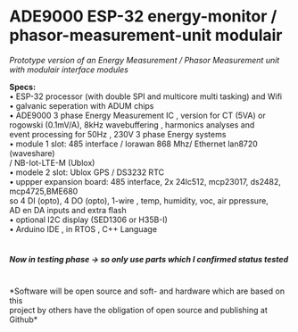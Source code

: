 # **ADE9000 ESP-32 energy-monitor / phasor-measurement-unit modulair**<br/>

*Prototype version of an Energy Measurement / Phasor Measurement unit with modulair interface modules*<br/>

**Specs:**<br/>
•	ESP-32 processor (with double SPI and multicore multi tasking) and Wifi<br/> 
•	galvanic seperation with ADUM chips <br/>
•	ADE9000 3 phase Energy Measurement IC , version for CT (5VA) or <br/>
        rogowski (0.1mV/A), 8kHz wavebuffering , harmonics analyses and <br/>
        event processing for 50Hz , 230V 3 phase Energy systems <br/>
•	module 1 slot: 485 interface / lorawan 868 Mhz/ Ethernet lan8720 (waveshare)<br/>
        / NB-Iot-LTE-M (Ublox)<br/> 
•	modele 2 slot: Ublox GPS / DS3232 RTC<br/> 
•	uppper expansion board: 485 interface, 2x 24lc512, mcp23017, ds2482, mcp4725,BME680<br/> 
        so 4 DI (opto), 4 DO (opto), 1-wire , temp, humidity, voc, air ppressure, <br/>
	AD en DA inputs and extra flash <br/>
•	optional I2C display  (SED1306 or H35B-I)<br/>
•	Arduino IDE , in RTOS , C++ Language <br/>
<br/>
##### *Now in testing phase -> so only use parts which I confirmed status tested*<br/>
<br/>
*Software will be open source and soft- and hardware which are based on this<br/> 
project by others have the obligation of open source and publishing at Github*<br/>
